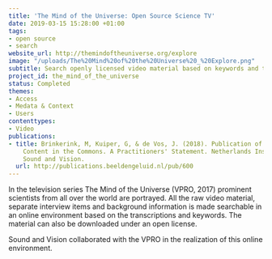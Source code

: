 ```yaml
---
title: 'The Mind of the Universe: Open Source Science TV'
date: 2019-03-15 15:28:00 +01:00
tags:
- open source
- search
website_url: http://themindoftheuniverse.org/explore
image: "/uploads/The%20Mind%20of%20the%20Universe%20_%20Explore.png"
subtitle: Search openly licensed video material based on keywords and transcriptions
project_id: the_mind_of_the_universe
status: Completed
themes:
- Access
- Medata & Context
- Users
contenttypes:
- Video
publications:
- title: Brinkerink, M, Kuiper, G, & de Vos, J. (2018). Publication of Public Broadcasting
    Content in the Commons. A Practitioners' Statement. Netherlands Institute for
    Sound and Vision.
  url: http://publications.beeldengeluid.nl/pub/600
---
```


In the television series The Mind of the Universe (VPRO, 2017) prominent scientists from all over the world are portrayed. All the raw video material, separate interview items and background information is made searchable in an online environment based on the transcriptions and keywords. The material can also be downloaded under an open license. 

Sound and Vision collaborated with the VPRO in the realization of this online environment.